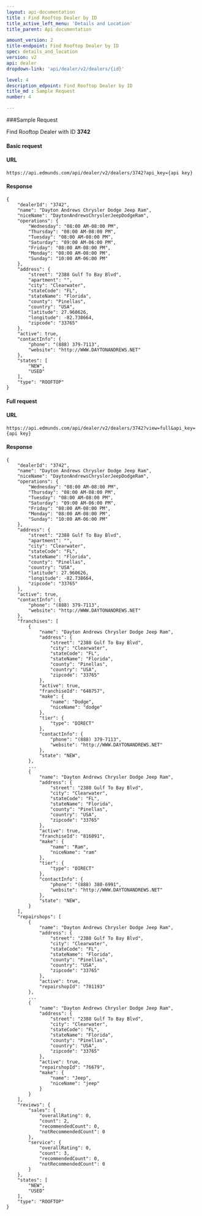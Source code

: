 ```yaml
---
layout: api-documentation
title : Find Rooftop Dealer by ID
title_active_left_menu: 'Details and Location'
title_parent: Api documentation

amount_version: 2
title-endpoint: Find Rooftop Dealer by ID
spec: details_and_location
version: v2
api: dealer
dropdown-link: 'api/dealer/v2/dealers/{id}'

level: 4
description_edpoint: Find Rooftop Dealer by ID
title_md : Sample Request
number: 4

---
```



###Sample Request

Find Rooftop Dealer with ID **3742**

#### Basic request

#### URL

    https://api.edmunds.com/api/dealer/v2/dealers/3742?api_key={api key}

#### Response

    {
        "dealerId": "3742",
        "name": "Dayton Andrews Chrysler Dodge Jeep Ram",
        "niceName": "DaytonAndrewsChryslerJeepDodgeRam",
        "operations": {
            "Wednesday": "08:00 AM-08:00 PM",
            "Thursday": "08:00 AM-08:00 PM",
            "Tuesday": "08:00 AM-08:00 PM",
            "Saturday": "09:00 AM-06:00 PM",
            "Friday": "08:00 AM-08:00 PM",
            "Monday": "08:00 AM-08:00 PM",
            "Sunday": "10:00 AM-06:00 PM"
        },
        "address": {
            "street": "2388 Gulf To Bay Blvd",
            "apartment": "",
            "city": "Clearwater",
            "stateCode": "FL",
            "stateName": "Florida",
            "county": "Pinellas",
            "country": "USA",
            "latitude": 27.960626,
            "longitude": -82.738664,
            "zipcode": "33765"
        },
        "active": true,
        "contactInfo": {
            "phone": "(888) 379-7113",
            "website": "http://WWW.DAYTONANDREWS.NET"
        },
        "states": [
            "NEW",
            "USED"
        ],
        "type": "ROOFTOP"
    }
    
    
#### Full request

#### URL

    https://api.edmunds.com/api/dealer/v2/dealers/3742?view=full&api_key={api key}

#### Response

    {
        "dealerId": "3742",
        "name": "Dayton Andrews Chrysler Dodge Jeep Ram",
        "niceName": "DaytonAndrewsChryslerJeepDodgeRam",
        "operations": {
            "Wednesday": "08:00 AM-08:00 PM",
            "Thursday": "08:00 AM-08:00 PM",
            "Tuesday": "08:00 AM-08:00 PM",
            "Saturday": "09:00 AM-06:00 PM",
            "Friday": "08:00 AM-08:00 PM",
            "Monday": "08:00 AM-08:00 PM",
            "Sunday": "10:00 AM-06:00 PM"
        },
        "address": {
            "street": "2388 Gulf To Bay Blvd",
            "apartment": "",
            "city": "Clearwater",
            "stateCode": "FL",
            "stateName": "Florida",
            "county": "Pinellas",
            "country": "USA",
            "latitude": 27.960626,
            "longitude": -82.738664,
            "zipcode": "33765"
        },
        "active": true,
        "contactInfo": {
            "phone": "(888) 379-7113",
            "website": "http://WWW.DAYTONANDREWS.NET"
        },
        "franchises": [
            {
                "name": "Dayton Andrews Chrysler Dodge Jeep Ram",
                "address": {
                    "street": "2388 Gulf To Bay Blvd",
                    "city": "Clearwater",
                    "stateCode": "FL",
                    "stateName": "Florida",
                    "county": "Pinellas",
                    "country": "USA",
                    "zipcode": "33765"
                },
                "active": true,
                "franchiseId": "648757",
                "make": {
                    "name": "Dodge",
                    "niceName": "dodge"
                },
                "tier": {
                    "type": "DIRECT"
                },
                "contactInfo": {
                    "phone": "(888) 379-7113",
                    "website": "http://WWW.DAYTONANDREWS.NET"
                },
                "state": "NEW",
            },
            ...
            {
                "name": "Dayton Andrews Chrysler Dodge Jeep Ram",
                "address": {
                    "street": "2388 Gulf To Bay Blvd",
                    "city": "Clearwater",
                    "stateCode": "FL",
                    "stateName": "Florida",
                    "county": "Pinellas",
                    "country": "USA",
                    "zipcode": "33765"
                },
                "active": true,
                "franchiseId": "816091",
                "make": {
                    "name": "Ram",
                    "niceName": "ram"
                },
                "tier": {
                    "type": "DIRECT"
                },
                "contactInfo": {
                    "phone": "(888) 380-6991",
                    "website": "http://WWW.DAYTONANDREWS.NET"
                },
                "state": "NEW",
            }
        ],
        "repairshops": [
            {
                "name": "Dayton Andrews Chrysler Dodge Jeep Ram",
                "address": {
                    "street": "2388 Gulf To Bay Blvd",
                    "city": "Clearwater",
                    "stateCode": "FL",
                    "stateName": "Florida",
                    "county": "Pinellas",
                    "country": "USA",
                    "zipcode": "33765"
                },
                "active": true,
                "repairshopId": "781193"
            },
            ...
            {
                "name": "Dayton Andrews Chrysler Dodge Jeep Ram",
                "address": {
                    "street": "2388 Gulf To Bay Blvd",
                    "city": "Clearwater",
                    "stateCode": "FL",
                    "stateName": "Florida",
                    "county": "Pinellas",
                    "country": "USA",
                    "zipcode": "33765"
                },
                "active": true,
                "repairshopId": "76679",
                "make": {
                    "name": "Jeep",
                    "niceName": "jeep"
                }
            }
        ],
        "reviews": {
            "sales": {
                "overallRating": 0,
                "count": 2,
                "recommendedCount": 0,
                "notRecommendedCount": 0
            },
            "service": {
                "overallRating": 0,
                "count": 3,
                "recommendedCount": 0,
                "notRecommendedCount": 0
            }
        },
        "states": [
            "NEW",
            "USED"
        ],
        "type": "ROOFTOP"
    }
